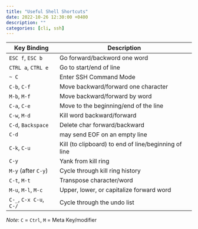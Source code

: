 ```yaml
---
title: "Useful Shell Shortcuts"
date: 2022-10-26 12:30:00 +0400
description: ""
categories: [cli, ssh]
---
```


| Key Binding |	Description |
| --- | --- |
| `ESC f`, `ESC b` |  Go forward/backword one word |
| `CTRL a`, `CTRL e` |Go to start/end of line| 
| `~ C`| Enter SSH Command Mode|
| `C-b`, `C-f` | Move backward/forward one character|
| `M-b`, `M-f` | Move backward/forward by word|
| `C-a`, `C-e` | Move to the beginning/end of the line|
| `C-w`, `M-d` | Kill word backward/forward|
| `C-d`, `Backspace` | Delete char forward/backward |
| `C-d` | may send EOF on an empty line|
|`C-k`, `C-u`|	Kill (to clipboard) to end of line/beginning of line|
|`C-y`|	Yank from kill ring|
|`M-y` (after `C-y`) | Cycle through kill ring history|
|`C-t`, `M-t`| Transpose character/word|
|`M-u`, `M-l`, `M-c`	| Upper, lower, or capitalize forward word|
|`C-_`, `C-x C-u`, `C-/` | Cycle through the undo list|

*Note*: `C` = `Ctrl`, `M` = Meta Key/modifier